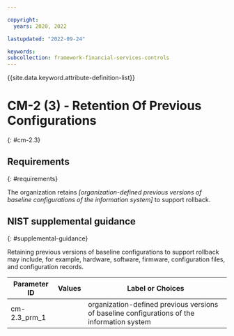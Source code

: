 ```yaml
---

copyright:
  years: 2020, 2022

lastupdated: "2022-09-24"

keywords: 
subcollection: framework-financial-services-controls
---
```


{{site.data.keyword.attribute-definition-list}}

         
# CM-2 (3) - Retention Of Previous Configurations
{: #cm-2.3}

## Requirements
{: #requirements}

The organization retains _[organization-defined previous versions of baseline configurations of the information system]_ to support rollback.

## NIST supplemental guidance
{: #supplemental-guidance}

Retaining previous versions of baseline configurations to support rollback may include, for example, hardware, software, firmware, configuration files, and configuration records.

| Parameter ID | Values | Label or Choices |
|---|---|---|
| cm-2.3_prm_1 |  | organization-defined previous versions of baseline configurations of the information system |

